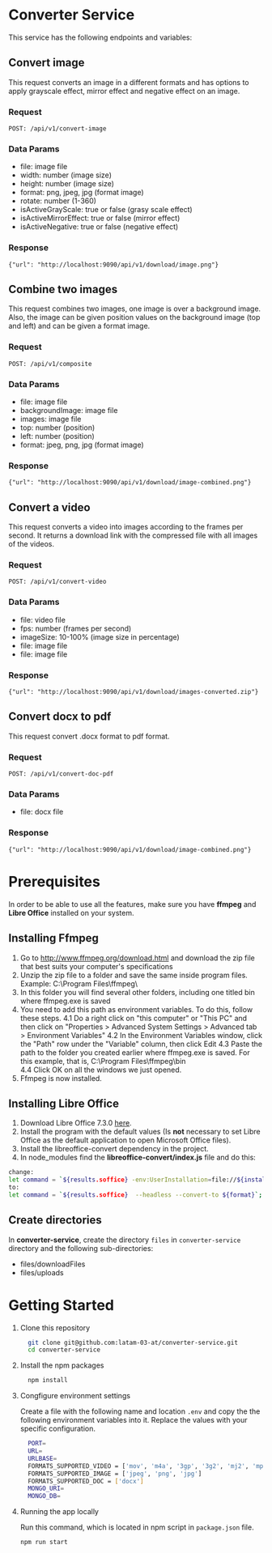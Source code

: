 # Converter Service
This service has the following endpoints and variables:

## Convert image
This request converts an image in a different formats and has options to apply grayscale effect, mirror effect and negative effect on an image.

### Request
`POST: /api/v1/convert-image`

### Data Params
  * file: image file
  * width: number (image size)
  * height: number (image size)
  * format: png, jpeg, jpg (format image)
  * rotate: number (1-360)
  * isActiveGrayScale: true or false (grasy scale effect)
  * isActiveMirrorEffect: true or false (mirror effect)
  * isActiveNegative: true or false (negative effect)

### Response
`{"url": "http://localhost:9090/api/v1/download/image.png"}`

## Combine two images
This request combines two images, one image is over a background image. Also, the image can be given position values on the background image (top and left) and can be given a format image.

### Request
`POST: /api/v1/composite`

### Data Params
  * file: image file
  * backgroundImage: image file
  * images: image file
  * top: number (position)
  * left: number (position)
  * format: jpeg, png, jpg (format image)

### Response
`{"url": "http://localhost:9090/api/v1/download/image-combined.png"}`

## Convert a video
This request converts a video into images according to the frames per second. It returns a download link with the compressed file with all images of the videos.

### Request
`POST: /api/v1/convert-video`

### Data Params
  * file: video file
  * fps: number (frames per second)
  * imageSize: 10-100% (image size in percentage)
  * file: image file
  * file: image file

### Response
`{"url": "http://localhost:9090/api/v1/download/images-converted.zip"}`

## Convert docx to pdf
This request convert .docx format to pdf format.

### Request
`POST: /api/v1/convert-doc-pdf`

### Data Params
  * file: docx file

### Response
`{"url": "http://localhost:9090/api/v1/download/image-combined.png"}`

# Prerequisites
In order to be able to use all the features, make sure you have **ffmpeg** and **Libre Office** installed on your system.

## Installing Ffmpeg
1. Go to http://www.ffmpeg.org/download.html and download the zip file that best suits your computer's specifications 
2. Unzip the zip file to a folder and save the same inside program files. Example: C:\Program Files\ffmpeg\
3. In this folder you will find several other folders, including one titled bin where ffmpeg.exe is saved
4. You need to add this path as environment variables. To do this, follow these steps.
4.1 Do a right click on "this computer" or "This PC" and then click on "Properties > Advanced System Settings > Advanced tab > Environment Variables"
4.2 In the Environment Variables window, click the "Path" row under the "Variable" column, then click Edit
4.3 Paste the path to the folder you created earlier where ffmpeg.exe is saved. For this example, that is, C:\Program Files\ffmpeg\bin\
4.4 Click OK on all the windows we just opened.
5. Ffmpeg is now installed. 

## Installing Libre Office
1. Download Libre Office 7.3.0 [here](https://es.libreoffice.org/descarga/libreoffice/).
2. Install the program with the default values (Is **not** necessary to set Libre Office as the default application to open Microsoft Office files).
3. Install the libreoffice-convert dependency in the project.
3. In node_modules find the **libreoffice-convert/index.js** file and do this:

```bash
change:
let command = `${results.soffice} -env:UserInstallation=file://${installDir.name} --headless --convert-to ${format}`;
to:
let command = `${results.soffice}  --headless --convert-to ${format}`;
```
## Create directories
In **converter-service**, create the directory `files` in `converter-service` directory and the following sub-directories: 
  * files/downloadFiles
  * files/uploads

# Getting Started

1. Clone this repository

    ```bash
      git clone git@github.com:latam-03-at/converter-service.git
      cd converter-service
    ```
2. Install the npm packages

    ```bash
      npm install
    ```
3. Congfigure environment settings
  
    Create a file with the following name and location `.env` and copy the the following environment variables into it. Replace the values with your specific configuration.

    ```bash
      PORT=
      URL=
      URLBASE=
      FORMATS_SUPPORTED_VIDEO = ['mov', 'm4a', '3gp', '3g2', 'mj2', 'mp4']
      FORMATS_SUPPORTED_IMAGE = ['jpeg', 'png', 'jpg']
      FORMATS_SUPPORTED_DOC = ['docx']
      MONGO_URI=
      MONGO_DB=
    ```

4. Running the app locally

    Run this command, which is located in npm script in `package.json` file.

    ```bash
    npm run start
    ```
